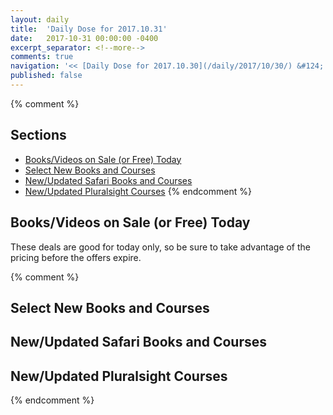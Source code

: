 ```yaml
---
layout: daily
title:  'Daily Dose for 2017.10.31'
date:   2017-10-31 00:00:00 -0400
excerpt_separator: <!--more-->
comments: true
navigation: '<< [Daily Dose for 2017.10.30](/daily/2017/10/30/) &#124; [Oct 2017](/daily/2017/10/) &#124; [2017](/daily/2017/) &#124; Daily Dose for 2017.11.01 >>'
published: false
---
```

{% comment %}
## Sections
* [Books/Videos on Sale (or Free) Today](#sale)
* [Select New Books and Courses](#select)
* [New/Updated Safari Books and Courses](#safari-new)
* [New/Updated Pluralsight Courses](#pluralsight-new)
{% endcomment %}

## <a name="sale"></a>Books/Videos on Sale (or Free) Today ##
These deals are good for today only, so be sure to take advantage of the pricing before the offers expire.

{% comment %}
## <a name="select"></a>Select New Books and Courses ##

## <a name="safari-new"></a>New/Updated Safari Books and Courses ## 

## <a name="pluralsight-new"></a>New/Updated Pluralsight Courses ## 
{% endcomment %}

